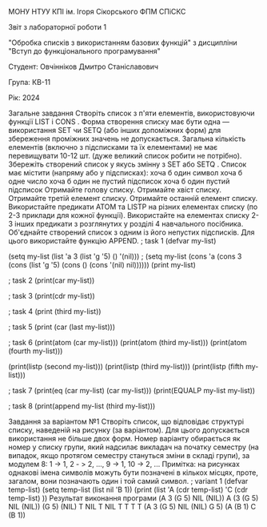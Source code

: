 МОНУ НТУУ КПІ ім. Ігоря Сікорського ФПМ СПіСКС

Звіт з лабораторної роботи 1


"Обробка списків з використанням базових функцій"
з дисципліни "Вступ до функціонального програмування"

Студент: Овчінніков Дмитро Станіславович

Група: КВ-11

Рік: 2024

Загальне завдання
Створіть список з п'яти елементів, використовуючи функції LIST і CONS . Форма створення списку має бути одна — використання SET чи SETQ (або інших допоміжних форм) для збереження проміжних значень не допускається. Загальна кількість елементів (включно з підсписками та їх елементами) не має перевищувати 10-12 шт. (дуже великий список робити не потрібно). Збережіть створений список у якусь змінну з SET або SETQ . Список має містити (напряму або у підсписках):
хоча б один символ
хоча б одне число
хоча б один не пустий підсписок
хоча б один пустий підсписок
Отримайте голову списку.
Отримайте хвіст списку.
Отримайте третій елемент списку.
Отримайте останній елемент списку.
Використайте предикати ATOM та LISTP на різних елементах списку (по 2-3 приклади для кожної функції).
Використайте на елементах списку 2-3 інших предикати з розглянутих у розділі 4 навчального посібника.
Об'єднайте створений список з одним із його непустих підсписків. Для цього використайте функцію APPEND.
; task 1
(defvar my-list)

(setq my-list (list 'a 3 (list 'g '5) () '(nil)))
; (setq my-list (cons 'a (cons 3 (cons (list 'g '5) (cons () (cons '(nil) nil))))))
(print my-list)

; task 2
(print(car my-list))

; task 3
(print(cdr my-list))

; task 4
(print (third my-list))

; task 5
(print (car (last my-list)))

; task 6
(print(atom (car my-list)))
(print(atom (third my-list)))
(print(atom (fourth my-list)))

(print(listp (second my-list)))
(print(listp (third my-list)))
(print(listp (fifth my-list)))

; task 7
(print(eq (car my-list) (car my-list)))
(print(EQUALP my-list my-list))

; task 8
(print(append my-list (third my-list)))

Завдання за варіантом №1
Створіть список, що відповідає структурі списку, наведеній на рисунку (за варіантом). Для цього допускається використання не більше двох форм. Номер варіанту обирається як номер у списку групи, який надсилає викладач на початку семестру (на випадок, якщо протягом семестру стануться зміни в складі групи), за модулем 8: 1 -> 1, 2 - > 2, ..., 9 -> 1, 10 -> 2, ... Примітка: на рисунках однакові імена символів можуть бути позначені в кількох місцях, проте, загалом, вони позначають один і той самий символ.
; variant 1
(defvar temp-list)
(setq temp-list (list nil 'B 1))
(print (list 'A (cdr temp-list) 'C (cdr temp-list) ))
Результат виконання програми
(A 3 (G 5) NIL (NIL))
A
(3 (G 5) NIL (NIL))
(G 5)
(NIL)
T
NIL
T
NIL
T
T
T
T
(A 3 (G 5) NIL (NIL) G 5)
(A (B 1) C (B 1))
